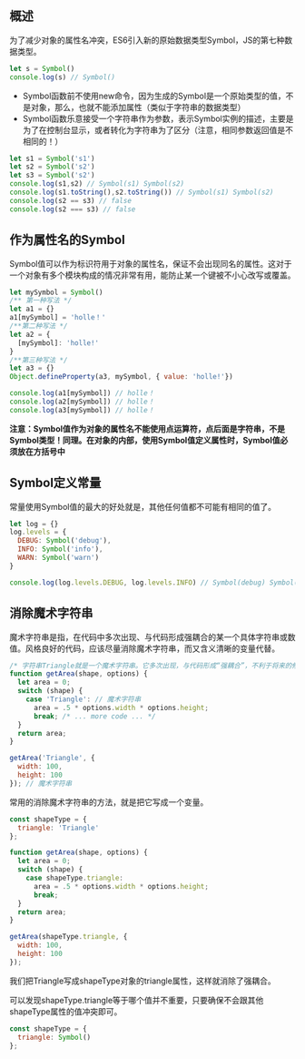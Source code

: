 ## 概述

​	为了减少对象的属性名冲突，ES6引入新的原始数据类型Symbol，JS的第七种数据类型。

```javascript
let s = Symbol()
console.log(s) // Symbol()

```

- Symbol函数前不使用new命令，因为生成的Symbol是一个原始类型的值，不是对象，那么，也就不能添加属性（类似于字符串的数据类型）
- Symbol函数乐意接受一个字符串作为参数，表示Symbol实例的描述，主要是为了在控制台显示，或者转化为字符串为了区分（注意，相同参数返回值是不相同的！）

```javascript
let s1 = Symbol('s1')
let s2 = Symbol('s2')
let s3 = Symbol('s2')
console.log(s1,s2) // Symbol(s1) Symbol(s2)
console.log(s1.toString(),s2.toString()) // Symbol(s1) Symbol(s2)
console.log(s2 == s3) // false
console.log(s2 === s3) // false

```



## 作为属性名的Symbol

​	Symbol值可以作为标识符用于对象的属性名，保证不会出现同名的属性。这对于一个对象有多个模块构成的情况非常有用，能防止某一个键被不小心改写或覆盖。

```javascript
let mySymbol = Symbol()
/** 第一种写法 */
let a1 = {}
a1[mySymbol] = 'holle！'
/**第二种写法 */
let a2 = {
  [mySymbol]: 'holle!'
}
/**第三种写法 */
let a3 = {}
Object.defineProperty(a3, mySymbol, { value: 'holle!'})

console.log(a1[mySymbol]) // holle！
console.log(a2[mySymbol]) // holle！
console.log(a3[mySymbol]) // holle！
```



**注意：Symbol值作为对象的属性名不能使用点运算符，点后面是字符串，不是Symbol类型！同理。在对象的内部，使用Symbol值定义属性时，Symbol值必须放在方括号中**



## Symbol定义常量

​	常量使用Symbol值的最大的好处就是，其他任何值都不可能有相同的值了。

```javascript
let log = {}
log.levels = {
  DEBUG: Symbol('debug'),
  INFO: Symbol('info'),
  WARN: Symbol('warn')
}

console.log(log.levels.DEBUG, log.levels.INFO) // Symbol(debug) Symbol(info)
```



## 消除魔术字符串

魔术字符串是指，在代码中多次出现、与代码形成强耦合的某一个具体字符串或数值。风格良好的代码，应该尽量消除魔术字符串，而又含义清晰的变量代替。

```javascript
/* 字符串Triangle就是一个魔术字符串。它多次出现，与代码形成“强耦合”，不利于将来的修改和维护。 */
function getArea(shape, options) {
  let area = 0;
  switch (shape) {
    case 'Triangle': // 魔术字符串
      area = .5 * options.width * options.height;
      break; /* ... more code ... */
  }
  return area;
}

getArea('Triangle', {
  width: 100,
  height: 100
}); // 魔术字符串

```



常用的消除魔术字符串的方法，就是把它写成一个变量。

```javascript
const shapeType = {
  triangle: 'Triangle'
};

function getArea(shape, options) {
  let area = 0;
  switch (shape) {
    case shapeType.triangle:
      area = .5 * options.width * options.height;
      break;
  }
  return area;
}

getArea(shapeType.triangle, {
  width: 100,
  height: 100
});

```



我们把Triangle写成shapeType对象的triangle属性，这样就消除了强耦合。

可以发现shapeType.triangle等于哪个值并不重要，只要确保不会跟其他shapeType属性的值冲突即可。

```javascript
const shapeType = {
  triangle: Symbol()
};
```



